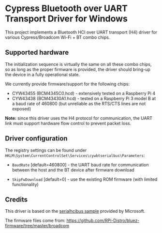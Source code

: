 # Cypress Bluetooth over UART Transport Driver for Windows
This project implements a Bluetooth HCI over UART transport (H4) driver for various Cypress/Broadcom Wi-Fi + BT combo chips.

## Supported hardware
The initialization sequence is virtually the same on all these combo chips, so as long as the proper firmware is provided, the driver should bring-up the device in a fully operational state.

We currently provide firmware/support for the following chips:
* CYW43455 (BCM4345C0.hcd) - extensively tested on a Raspberry Pi 4
* CYW43438 (BCM43430A1.hcd) - tested on a Raspberry Pi 3 model B at a baud rate of 460800 (but unreliable as the RTS/CTS lines are not exposed)

**Note:** since this driver uses the H4 protocol for communication, the UART link must support hardware flow control to prevent packet loss.

## Driver configuration
The registry settings can be found under `HKLM\System\CurrentControlSet\Services\cywbtserialbus\Parameters`:
* `BaudRate` [default=460800] - the UART baud rate for communication between the host and the BT device after firmware download

* `SkipFwDownload` [default=0] - use the existing ROM firmware (with limited functionality)

## Credits
This driver is based on the [serialhcibus sample](https://github.com/microsoft/Windows-driver-samples/tree/master/bluetooth/serialhcibus) provided by Microsoft.

The firmware files come from: https://github.com/RPi-Distro/bluez-firmware/tree/master/broadcom
